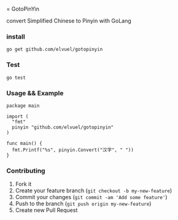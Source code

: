 = GotoPinYin

convert Simplified Chinese to Pinyin with GoLang

### install

    go get github.com/elvuel/gotopinyin

### Test

    go test

### Usage && Example

    package main

    import (
      "fmt"
      pinyin "github.com/elvuel/gotopinyin"
    )

    func main() {
      fmt.Printf("%s", pinyin.Convert("汉字", " "))
    }

### Contributing

1. Fork it
2. Create your feature branch (`git checkout -b my-new-feature`)
3. Commit your changes (`git commit -am 'Add some feature'`)
4. Push to the branch (`git push origin my-new-feature`)
5. Create new Pull Request